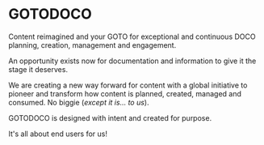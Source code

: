 # GOTODOCO

Content reimagined and your GOTO for exceptional and continuous DOCO planning, creation, management and engagement.

An opportunity exists now for documentation and information to give it the stage it deserves. 

We are creating a new way forward for content with a global initiative to pioneer and transform how content is planned, created, managed and consumed.
No biggie (_except it is... to us_).

GOTODOCO is designed with intent and created for purpose.

It's all about end users for us!
